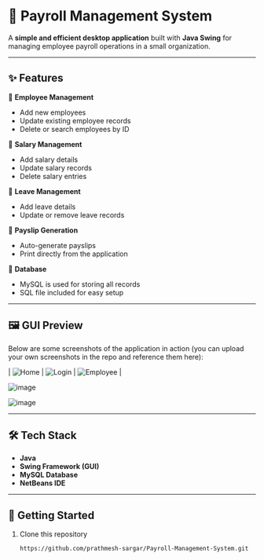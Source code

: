 # 💼 Payroll Management System

A **simple and efficient desktop application** built with **Java Swing** for managing employee payroll operations in a small organization.

---

## ✨ Features

🔹 **Employee Management**
- Add new employees  
- Update existing employee records  
- Delete or search employees by ID  

🔹 **Salary Management**
- Add salary details  
- Update salary records  
- Delete salary entries  

🔹 **Leave Management**
- Add leave details  
- Update or remove leave records  

🔹 **Payslip Generation**
- Auto-generate payslips  
- Print directly from the application  

🔹 **Database**
- MySQL is used for storing all records  
- SQL file included for easy setup  

---

## 🖼️ GUI Preview

Below are some screenshots of the application in action (you can upload your own screenshots in the repo and reference them here):

| ![Home](https://github.com/user-attachments/assets/e67dda7a-fcb0-4c33-9552-915535080291)
 | ![Login](https://github.com/user-attachments/assets/63f8286f-dc7b-41ca-9aa5-9496f933ba8e)
 | ![Employee](https://github.com/user-attachments/assets/dc7e9b05-1020-4cde-a17a-2fe41d9aea2d)
|

![image](https://github.com/user-attachments/assets/3e793f11-89b8-452e-8cc0-9bfc73276386)

![image](https://github.com/user-attachments/assets/14dc92f2-c449-44a9-9051-a4b5df31758c)





---

## 🛠️ Tech Stack

- **Java**
- **Swing Framework (GUI)**
- **MySQL Database**
- **NetBeans IDE**

---

## 🚀 Getting Started

1. Clone this repository  
   ```bash
   https://github.com/prathmesh-sargar/Payroll-Management-System.git
